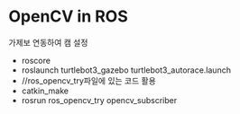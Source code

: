OpenCV in ROS
====
가제보 연동하여 캠 설정
- roscore
- roslaunch turtlebot3_gazebo turtlebot3_autorace.launch
- //ros_opencv_try파일에 있는 코드 활용
- catkin_make
- rosrun ros_opencv_try opencv_subscriber
